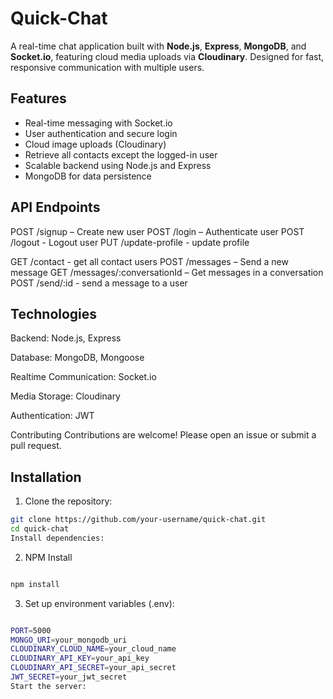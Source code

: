 # Quick-Chat

A real-time chat application built with **Node.js**, **Express**, **MongoDB**, and **Socket.io**, featuring cloud media uploads via **Cloudinary**. Designed for fast, responsive communication with multiple users.

## Features

- Real-time messaging with Socket.io
- User authentication and secure login
- Cloud image uploads (Cloudinary)
- Retrieve all contacts except the logged-in user
- Scalable backend using Node.js and Express
- MongoDB for data persistence

## API Endpoints
POST /signup – Create new user
POST /login – Authenticate user
POST /logout - Logout user
PUT /update-profile - update profile

GET /contact - get all contact users
POST /messages – Send a new message
GET /messages/:conversationId – Get messages in a conversation
POST /send/:id - send a message to a user

## Technologies
Backend: Node.js, Express

Database: MongoDB, Mongoose

Realtime Communication: Socket.io

Media Storage: Cloudinary

Authentication: JWT

Contributing
Contributions are welcome! Please open an issue or submit a pull request.

## Installation

1. Clone the repository:

```bash
git clone https://github.com/your-username/quick-chat.git
cd quick-chat
Install dependencies:

```
2. NPM Install 
```bash

npm install
```
3. Set up environment variables (.env):
```bash

PORT=5000
MONGO_URI=your_mongodb_uri
CLOUDINARY_CLOUD_NAME=your_cloud_name
CLOUDINARY_API_KEY=your_api_key
CLOUDINARY_API_SECRET=your_api_secret
JWT_SECRET=your_jwt_secret
Start the server:
```



